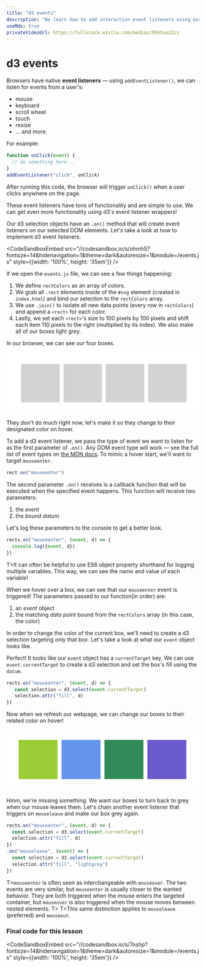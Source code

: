 ```yaml
---
title: "d3 events"
description: "We learn how to add interaction event listeners using our d3 selection objects, then run through a concrete example."
useMdx: true
privateVideoUrl: https://fullstack.wistia.com/medias/95h5vo22zz
---
```


# d3 events

Browsers have native **event listeners** — using `addEventListener()`, we can listen for events from a user's:

* mouse
* keyboard
* scroll wheel
* touch
* resize
* ... and more.

For example:

```javascript
function onClick(event) {
  // do something here...
}
addEventListener("click", onClick)
```

After running this code, the browser will trigger `onClick()` when a user clicks anywhere on the page.

These event listeners have tons of functionality and are simple to use. We can get even more functionality using d3's event listener wrappers!

Our d3 selection objects have an `.on()` method that will create event listeners on our selected DOM elements. Let's take a look at how to implement d3 event listeners.

<CodeSandboxEmbed
  src="//codesandbox.io/s/ohmh5?fontsize=14&hidenavigation=1&theme=dark&autoresize=1&module=/events.js"
  style={{width: '100%', height: '35em'}}
/>

If we open the `events.js` file, we can see a few things happening:

1. We define `rectColors` as an array of colors.
2. We grab all `.rect` elements inside of the `#svg` element (created in `index.html`) and bind our selection to the `rectColors` array.
3. We use `.join()` to isolate all new data points (every row in `rectColors`) and append a `<rect>` for each color.
4. Lastly, we set each `<rect>`'s size to 100 pixels by 100 pixels and shift each item 110 pixels to the right (multiplied by its index). We also make all of our boxes light grey.

In our browser, we can see our four boxes.

![grey boxes](./public/images/5-interactions/boxes.png)

They don't do much right now, let's make it so they change to their designated color on hover.

To add a d3 event listener, we pass the type of event we want to listen for as the first parameter of `.on()`. Any DOM event type will work — see the full list of event types on [the MDN docs](https://developer.mozilla.org/en-US/docs/Web/Events#Standard_events). To mimic a hover start, we'll want to target `mouseenter`.

```javascript
rect.on("mouseenter")
```

The second parameter `.on()` receives is a callback function that will be executed when the specified event happens. This function will receive two parameters:

1. the _event_
2. the _bound datum_

Let's log these parameters to the console to get a better look.

```javascript
rects.on("mouseenter", (event, d) => {
  console.log({event, d})
})
```

T>It can often be helpful to use ES6 object property shorthand for logging multiple variables. This way, we can see the name and value of each variable!

When we hover over a box, we can see that our `mouseenter` event is triggered! The parameters passed to our function(in order) are:

1. an _event_ object
2. the matching _data point_ bound from the `rectColors` array (in this case, the color)

In order to change the color of the current box, we'll need to create a d3 selection targeting only that box. Let's take a look at what our `event` object looks like.

Perfect! It looks like our `event` object has a `currentTarget` key. We can use `event.currentTarget` to create a d3 selection and set the box's fill using the `datum`.

```javascript
rects.on("mouseenter", (event, d) => {
   const selection = d3.select(event.currentTarget)
   selection.attr("fill", d)
})
```

Now when we refresh our webpage, we can change our boxes to their related color on hover!

![hovered boxes](./public/images/5-interactions/boxes-hovered.png)

Hmm, we're missing something. We want our boxes to turn back to grey when our mouse leaves them. Let's chain another event listener that triggers on `mouseleave` and make our box grey again.

```javascript
rects.on("mouseenter", (event, d) => {
  const selection = d3.select(event.currentTarget)
  selection.attr("fill", d)
})
.on("mouseleave", (event) => {
  const selection = d3.select(event.currentTarget)
  selection.attr("fill", "lightgrey")
})
```

T>`mouseenter` is often seen as interchangeable with `mouseover`. The two events are very similar, but `mouseenter` is usually closer to the wanted behavior. They are both triggered when the mouse enters the targeted container, but `mouseover` is also triggered when the mouse moves between nested elements.
T>
T>This same distinction applies to `mouseleave` (preferred) and `mouseout`.

### Final code for this lesson

<CodeSandboxEmbed
  src="//codesandbox.io/s/7nshp?fontsize=14&hidenavigation=1&theme=dark&autoresize=1&module=/events.js"
  style={{width: '100%', height: '35em'}}
/>